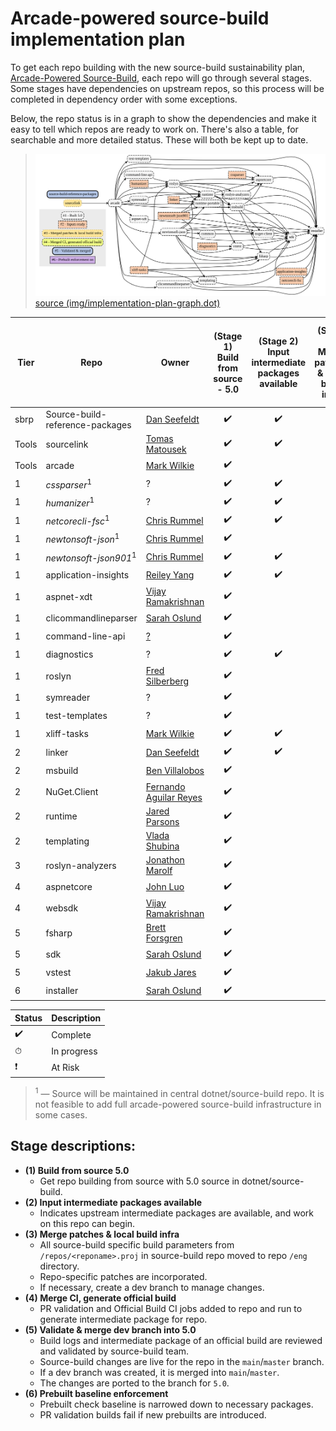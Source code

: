 # Arcade-powered source-build implementation plan

To get each repo building with the new source-build sustainability plan, [Arcade-Powered Source-Build](./README.md), each repo will go through several stages. Some stages have dependencies on upstream repos, so this process will be completed in dependency order with some exceptions.

Below, the repo status is in a graph to show the dependencies and make it easy to tell which repos are ready to work on. There's also a table, for searchable and more detailed status. These will both be kept up to date.

> ![](img/implementation-plan-graph.svg)  
> [source (img/implementation-plan-graph.dot)](img/implementation-plan-graph.dot)

| Tier | Repo | Owner | (Stage 1)<br>Build from source - 5.0 | (Stage 2)<br>Input intermediate packages available | (Stage 3)<br>Merge patches & local build infra | (Stage 4)<br>Merge CI, generate official build | (Stage 5)<br>Validate & merge dev branch into 5.0 | (Stage 6)<br>Prebuilt baseline enforcement |
| --- | --- | --- | :---: | :---: | :---: | :---: | :---: | :---: |
| sbrp | Source-build-reference-packages | [Dan Seefeldt](https://github.com/dseefeld) | ✔️ | ✔️ | ✔️ | ✔️ | ✔️ | |
| Tools | sourcelink | [Tomas Matousek](https://github.com/tmat) | ✔️ | ✔️ | ✔️ | | | |
| Tools | arcade | [Mark Wilkie](https://github.com/markwilkie) | ✔️ | | | | | |
| 1 | *cssparser*<sup>1</sup> | ? | ✔️ | ✔️ | | | | |
| 1 | *humanizer*<sup>1</sup> | ? | ✔️ | ✔️ | | | | |
| 1 | *netcorecli-fsc*<sup>1</sup> | [Chris Rummel](https://github.com/crummel) | ✔️ | ✔️ | | | | |
| 1 | *newtonsoft-json*<sup>1</sup> | [Chris Rummel](https://github.com/crummel) | ✔️ |  | | | | |
| 1 | *newtonsoft-json901*<sup>1</sup> | [Chris Rummel](https://github.com/crummel) | ✔️ | ✔️ | | | | |
| 1 | application-insights | [Reiley Yang](https://github.com/reyang) | ✔️ | ✔️ | | | | |
| 1 | aspnet-xdt | [Vijay Ramakrishnan](https://github.com/vijayrkn) | ✔️ | | | | | |
| 1 | clicommandlineparser | [Sarah Oslund](https://github.com/sfoslund) | ✔️ | | | | | |
| 1 | command-line-api | [?](https://github.com/) | ✔️ | | | | | |
| 1 | diagnostics | ? | ✔️ | ✔️ | | | | |
| 1 | roslyn | [Fred Silberberg](https://github.com/333fred) | ✔️ | | | | | |
| 1 | symreader | ? | ✔️ | | | | | |
| 1 | test-templates | ? | ✔️ | | | | | |
| 1 | xliff-tasks | [Mark Wilkie](https://github.com/markwilkie) | ✔️ | ✔️ | | | | |
| 2 | linker | [Dan Seefeldt](https://github.com/dseefeld) | ✔️ | ✔️ | | | | |
| 2 | msbuild | [Ben Villalobos](https://github.com/BenVillalobos) | ✔️ | | | | | |
| 2 | NuGet.Client | [Fernando Aguilar Reyes](https://github.com/dominoFire) | ✔️ | | | | | |
| 2 | runtime | [Jared Parsons](https://github.com/jaredpar) | ✔️ | | | | | |
| 2 | templating | [Vlada Shubina](https://github.com/vlada-shubina) | ✔️ | | | | | |
| 3 | roslyn-analyzers | [Jonathon Marolf](https://github.com/jmarolf) | ✔️ | | | | | |
| 4 | aspnetcore | [John Luo](https://github.com/JunTaoLuo) | ✔️ | | | | | |
| 4 | websdk | [Vijay Ramakrishnan](https://github.com/vijayrkn) | ✔️ | | | | | |
| 5 | fsharp | [Brett Forsgren](https://github.com/brettfo) | ✔️ | | | | | |
| 5 | sdk | [Sarah Oslund](https://github.com/sfoslund) | ✔️ | | | | | |
| 5 | vstest | [Jakub Jares](https://github.com/nohwnd) | ✔️ | | | | | |
| 6 | installer | [Sarah Oslund](https://github.com/sfoslund) | ✔️ | | | | | |

| Status | Description |
| --- | --- |
| ✔️ | Complete |
| ⏱ | In progress |
| ❗ | At Risk |

> <sup>1</sup> — Source will be maintained in central dotnet/source-build repo. It is not feasible to add full arcade-powered source-build infrastructure in some cases.

## Stage descriptions:
  - **(1) Build from source 5.0**
    - Get repo building from source with 5.0 source in dotnet/source-build.
  - **(2) Input intermediate packages available**
    - Indicates upstream intermediate packages are available, and work on this repo can begin.
  - **(3) Merge patches & local build infra**
    - All source-build specific build parameters from `/repos/<reponame>.proj` in source-build repo moved to repo `/eng` directory.
    - Repo-specific patches are incorporated.
    - If necessary, create a dev branch to manage changes.
  - **(4) Merge CI, generate official build**
    - PR validation and Official Build CI jobs added to repo and run to generate intermediate package for repo.
  - **(5) Validate & merge dev branch into 5.0**
    - Build logs and intermediate package of an official build are reviewed and validated by source-build team.
    - Source-build changes are live for the repo in the `main`/`master` branch.
    - If a dev branch was created, it is merged into `main`/`master`.
    - The changes are ported to the branch for `5.0`.
  - **(6) Prebuilt baseline enforcement**
    - Prebuilt check baseline is narrowed down to necessary packages.
    - PR validation builds fail if new prebuilts are introduced.
